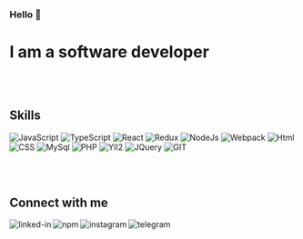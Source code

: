 ### Hello 👋

# I am a software developer

<br>
<br>

<!--
**OHaidukova/OHaidukova** is a ✨ _special_ ✨ repository because its `README.md` (this file) appears on your GitHub profile.

Here are some ideas to get you started:

- 🔭 I’m currently working on ...
- 🌱 I’m currently learning ...
- 👯 I’m looking to collaborate on ...
- 🤔 I’m looking for help with ...
- 💬 Ask me about ...
- 📫 How to reach me: ...
- 😄 Pronouns: ...
- ⚡ Fun fact: ...
-->

## Skills

![JavaScript](https://img.shields.io/badge/Java_Script-a1a1a1?style=for-the-badge&logo=javascript)
![TypeScript](https://img.shields.io/badge/Type_Script-375b9a?style=for-the-badge&logo=typescript)
![React](https://img.shields.io/badge/React-404040?style=for-the-badge&logo=react)
![Redux](https://img.shields.io/badge/Redux-764abb?style=for-the-badge&logo=redux)
![NodeJs](https://img.shields.io/badge/node.js%20-%2343853D.svg?&style=for-the-badge&logo=node.js&logoColor=white)
![Webpack](https://img.shields.io/badge/Webpack-3074d7?style=for-the-badge&logo=Webpack)
![Html](https://img.shields.io/badge/HTML-f18643?style=for-the-badge&logo=html5)
![CSS](https://img.shields.io/badge/CSS-3a9bd6?style=for-the-badge&logo=CSS3)
![MySql](https://img.shields.io/badge/MySql-47b9f8?style=for-the-badge&logo=mysql)
![PHP](https://img.shields.io/badge/PHP-272666?style=for-the-badge&logo=php)
![YII2](https://img.shields.io/badge/Yii2-272666?style=for-the-badge&logo=php)
![JQuery](https://img.shields.io/badge/JQuery-1f68ab?style=for-the-badge&logo=JQuery)
![GIT](https://img.shields.io/badge/git-404040?style=for-the-badge&logo=git)

<br>
<br>

## Connect with me

[<img align="left" alt="linked-in" src="https://img.shields.io/badge/linkedin-2a7bb6?style=for-the-badge&logo=linkedin" />](https://www.linkedin.com/in/olga-khaidukova-3aa7b8a5)

[<img align="left" alt="npm" src="https://img.shields.io/badge/NPM-cc3838?style=for-the-badge&logo=NPM" />](https://www.npmjs.com/~ohaidukova)

[<img align="left" alt="instagram" src="https://img.shields.io/badge/instagram-8c338a?style=for-the-badge&logo=instagram" />](https://www.npmjs.com/~ohaidukova)

[<img align="left" alt="telegram" src="https://img.shields.io/badge/telegram-2d8adb?style=for-the-badge&logo=telegram" />](https://t.me/ohaidukova)

